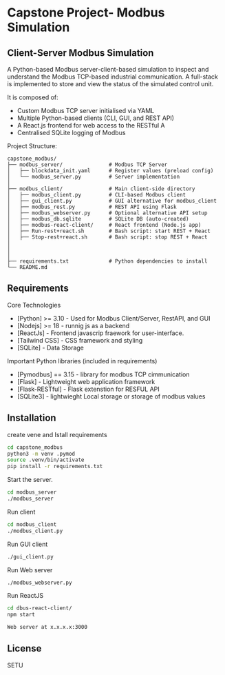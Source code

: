 # Capstone Project- Modbus Simulation
## Client-Server Modbus Simulation

A Python-based Modbus server-client-based simulation to inspect and understand the Modbus TCP-based industrial communication. A full-stack is implemented to store and view the status of the simulated control unit.

It is composed of:

- Custom Modbus TCP server initialised via YAML
- Multiple Python-based clients (CLI, GUI, and REST API)
- A React.js frontend for web access to the RESTful A
- Centralised SQLite logging of Modbus

Project Structure:
```
capstone_modbus/
├── modbus_server/               # Modbus TCP Server
│   ├── blockdata_init.yaml      # Register values (preload config)
│   └── modbus_server.py         # Server implementation
│
├── modbus_client/               # Main client-side directory
│   ├── modbus_client.py         # CLI-based Modbus client
│   ├── gui_client.py            # GUI alternative for modbus_client
│   ├── modbus_rest.py           # REST API using Flask
│   ├── modbus_webserver.py      # Optional alternative API setup
│   ├── modbus_db.sqlite         # SQLite DB (auto-created)
│   ├── modbus-react-client/     # React frontend (Node.js app)
│   ├── Run-rest+react.sh        # Bash script: start REST + React
│   ├── Stop-rest+react.sh       # Bash script: stop REST + React
│            
│   
│
├── requirements.txt             # Python dependencies to install
└── README.md      

```


## Requirements

Core Technologies
- [Python] >= 3.10 - Used for Modbus Client/Server, RestAPI, and GUI 
- [Nodejs] >= 18 - runnig js as a backend
- [ReactJs] - Frontend javascrip fraework for user-interface.
- [Tailwind CSS] - CSS framework and styling
- [SQLite] - Data Storage

Important Python libraries (included in requirements)
- [Pymodbus] == 3.15 - library for modbus TCP cimmunication
- [Flask] - Lightweight web application framework
- [Flask-RESTful] - Flask extenstion for RESFUL API
- [SQLite3] - lightwieght Local storage or storage of modbus values



## Installation

create vene and Istall requirements
```sh
cd capstone_modbus
python3 -m venv .pymod
source .venv/bin/activate
pip install -r requirements.txt
```

Start the server.

```sh
cd modbus_server
./modbus_server
```

Run client 
```sh
cd modbus_client
./modbus_client.py
```

Run GUI client 
```sh
./gui_client.py
```

Run Web server
```sh
./modbus_webserver.py
```
Run ReactJS
```sh
cd dbus-react-client/ 
npm start
```





```sh
Web server at x.x.x.x:3000
```

## License

SETU


[//]: # (These are reference links used in the body of this note and get stripped out when the markdown processor does its job. There is no need to format nicely because it shouldn't be seen. Thanks SO - http://stackoverflow.com/questions/4823468/store-comments-in-markdown-syntax)

   [dill]: <https://github.com/joemccann/dillinger>
   [git-repo-url]: <https://github.com/joemccann/dillinger.git>
   [john gruber]: <http://daringfireball.net>
   [df1]: <http://daringfireball.net/projects/markdown/>
   [markdown-it]: <https://github.com/markdown-it/markdown-it>
   [Ace Editor]: <http://ace.ajax.org>
   [node.js]: <http://nodejs.org>
   [Twitter Bootstrap]: <http://twitter.github.com/bootstrap/>
   [jQuery]: <http://jquery.com>
   [@tjholowaychuk]: <http://twitter.com/tjholowaychuk>
   [express]: <http://expressjs.com>
   [AngularJS]: <http://angularjs.org>
   [Gulp]: <http://gulpjs.com>

   [PlDb]: <https://github.com/joemccann/dillinger/tree/master/plugins/dropbox/README.md>
   [PlGh]: <https://github.com/joemccann/dillinger/tree/master/plugins/github/README.md>
   [PlGd]: <https://github.com/joemccann/dillinger/tree/master/plugins/googledrive/README.md>
   [PlOd]: <https://github.com/joemccann/dillinger/tree/master/plugins/onedrive/README.md>
   [PlMe]: <https://github.com/joemccann/dillinger/tree/master/plugins/medium/README.md>
   [PlGa]: <https://github.com/RahulHP/dillinger/blob/master/plugins/googleanalytics/README.md>
